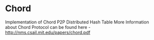 # Chord
Implementation of Chord P2P Distributed Hash Table  More Information about Chord Protocol can be found here - http://nms.csail.mit.edu/papers/chord.pdf
